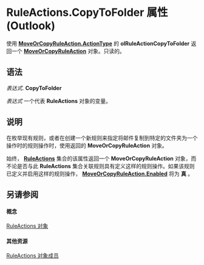 
# RuleActions.CopyToFolder 属性 (Outlook)

使用 **[MoveOrCopyRuleAction.ActionType](204bef7d-a19a-abd1-d494-23c33aa9f145.md)** 的 **olRuleActionCopyToFolder** 返回一个 **[MoveOrCopyRuleAction](db951ad8-0d05-1696-acf4-c1da4fbdee33.md)** 对象。只读的。


## 语法

 _表达式_. **CopyToFolder**

 _表达式_ 一个代表 **RuleActions** 对象的变量。


## 说明

在枚举现有规则，或者在创建一个新规则来指定将邮件复制到特定的文件夹为一个操作时的规则操作时，使用返回的 **MoveOrCopyRuleAction** 对象。

始终，  **[RuleActions](82ba76cd-86a4-3372-cb51-2df1d58c8b71.md)** 集合的该属性返回一个 **MoveOrCopyRuleAction** 对象，而不论是否与此 **RuleActions** 集合关联规则具有定义这样的规则操作。如果该规则已定义并启用这样的规则操作， **[MoveOrCopyRuleAction.Enabled](795374af-a8de-b771-97df-3d9e82949af0.md)** 将为 **真** 。


## 另请参阅


#### 概念


[RuleActions 对象](82ba76cd-86a4-3372-cb51-2df1d58c8b71.md)
#### 其他资源


[RuleActions 对象成员](ea4c7acb-2ce2-ecf9-046f-2eb48d4935bb.md)